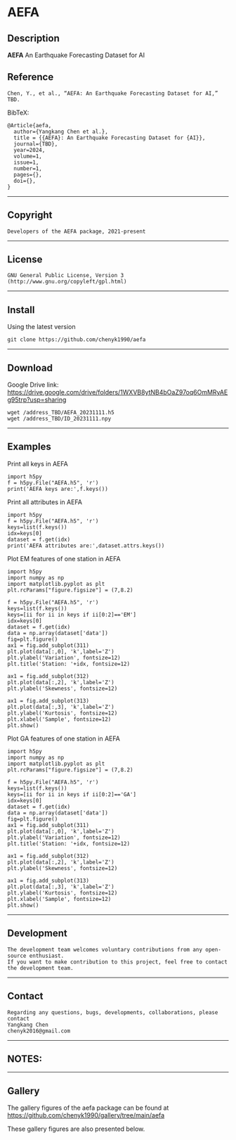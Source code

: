 # AEFA

## Description

**AEFA** An Earthquake Forecasting Dataset for AI

## Reference
	Chen, Y., et al., “AEFA: An Earthquake Forecasting Dataset for AI,” TBD.

    
BibTeX:

	@Article{aefa,
	  author={Yangkang Chen et al.},
	  title = {{AEFA}: An Earthquake Forecasting Dataset for {AI}},
	  journal={TBD},
	  year=2024,
	  volume=1,
	  issue=1,
	  number=1,
	  pages={},
	  doi={},
	}

-----------
## Copyright
    Developers of the AEFA package, 2021-present
-----------

## License
    GNU General Public License, Version 3
    (http://www.gnu.org/copyleft/gpl.html)   

-----------

## Install
Using the latest version

    git clone https://github.com/chenyk1990/aefa

-----------
## Download

Google Drive link: https://drive.google.com/drive/folders/1WXVB8ytNB4bOaZ97oq6OmMRyAEg95trp?usp=sharing

	wget /address_TBD/AEFA_20231111.h5
	wget /address_TBD/ID_20231111.npy

-----------
## Examples
Print all keys in AEFA

	import h5py
	f = h5py.File("AEFA.h5", 'r')
	print('AEFA keys are:',f.keys())
	
Print all attributes in AEFA

	import h5py
	f = h5py.File("AEFA.h5", 'r')
	keys=list(f.keys())
	idx=keys[0]
	dataset = f.get(idx)
	print('AEFA attributes are:',dataset.attrs.keys())

Plot EM features of one station in AEFA

	import h5py
	import numpy as np
	import matplotlib.pyplot as plt
	plt.rcParams["figure.figsize"] = (7,8.2)
	
	f = h5py.File("AEFA.h5", 'r')
	keys=list(f.keys())
	keys=[ii for ii in keys if ii[0:2]=='EM']
	idx=keys[0]
	dataset = f.get(idx)
	data = np.array(dataset['data'])
	fig=plt.figure()
	ax1 = fig.add_subplot(311)
	plt.plot(data[:,0], 'k',label='Z')
	plt.ylabel('Variation', fontsize=12) 
	plt.title('Station: '+idx, fontsize=12) 
	
	ax1 = fig.add_subplot(312)
	plt.plot(data[:,2], 'k',label='Z')
	plt.ylabel('Skewness', fontsize=12) 
	
	ax1 = fig.add_subplot(313)
	plt.plot(data[:,3], 'k',label='Z')
	plt.ylabel('Kurtosis', fontsize=12) 
	plt.xlabel('Sample', fontsize=12) 
	plt.show()
	
Plot GA features of one station in AEFA

	import h5py
	import numpy as np
	import matplotlib.pyplot as plt
	plt.rcParams["figure.figsize"] = (7,8.2)
	
	f = h5py.File("AEFA.h5", 'r')
	keys=list(f.keys())
	keys=[ii for ii in keys if ii[0:2]=='GA']
	idx=keys[0]
	dataset = f.get(idx)
	data = np.array(dataset['data'])
	fig=plt.figure()
	ax1 = fig.add_subplot(311)
	plt.plot(data[:,0], 'k',label='Z')
	plt.ylabel('Variation', fontsize=12) 
	plt.title('Station: '+idx, fontsize=12) 
	
	ax1 = fig.add_subplot(312)
	plt.plot(data[:,2], 'k',label='Z')
	plt.ylabel('Skewness', fontsize=12) 
	
	ax1 = fig.add_subplot(313)
	plt.plot(data[:,3], 'k',label='Z')
	plt.ylabel('Kurtosis', fontsize=12) 
	plt.xlabel('Sample', fontsize=12) 
	plt.show()
	
-----------
## Development
    The development team welcomes voluntary contributions from any open-source enthusiast. 
    If you want to make contribution to this project, feel free to contact the development team. 

-----------
## Contact
    Regarding any questions, bugs, developments, collaborations, please contact  
    Yangkang Chen
    chenyk2016@gmail.com

-----------
## NOTES:

-----------
## Gallery
The gallery figures of the aefa package can be found at
    https://github.com/chenyk1990/gallery/tree/main/aefa

These gallery figures are also presented below. 


<!-- 
A sample signal waveform Generated by [test_signal.py](https://github.com/chenyk1990/aefa/tree/main/demos/test_signal.py)
<img src='https://github.com/chenyk1990/gallery/blob/main/aefa/signal-texnet2023ncwh-PB10.png' alt='Slicing' width=960/>

A sample noise waveform Generated by [test_noise.py](https://github.com/chenyk1990/aefa/tree/main/demos/test_noise.py)
<img src='https://github.com/chenyk1990/gallery/blob/main/aefa/noise-24634-PECS.png' alt='Slicing' width=960/>

Waveforms of an arbitrary TexNet event extracted from AEFA Generated by [test_event.py](https://github.com/chenyk1990/aefa/tree/main/demos/test_event.py)
<img src='https://github.com/chenyk1990/gallery/blob/main/aefa/texnet2020kijr-Z.png' alt='Slicing' width=960/>
 -->
